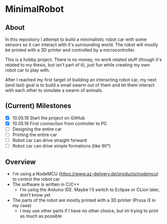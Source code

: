# MinimalRobot
## About
In this repository I attempt to build a minimalistic robot car with some sensors so it can interact with it's surrounding world. The robot will mostly be printed with a 3D printer and controlled by a microcontroller.

This is a hobby project. There is no money, no work related stuff (though it's related to my thesis, but isn't part of it), just fun while creating my own robot car to play with. 

After I reached my first target of building an interacting robot car, my next (and last) goal is to build a small swarm out of them and let them interact with each other to simulate a swarm of animals.

## (Current) Milestones
- [x] 10.05.18 Start the project on GitHub
- [x] 10.05.18 First connection from controller to PC
- [ ] Designing the entire car
- [ ] Printing the entire car
- [ ] Robot car can drive straight forward
- [ ] Robot car can drive simple formations (like 90°)

## Overview
- I'm using a NodeMCU (https://www.az-delivery.de/products/nodemcu) to control the robot car
- The software is written in C/C++
  - I'm using the Arduino IDE. Maybe I'll switch to Eclipse or CLion later, don't know yet
- The parts of the robot are mostly printed with a 3D printer (Prusa i3 in my case)
  - I may use other parts if I have no other choice, but im trying to print as much as possible
